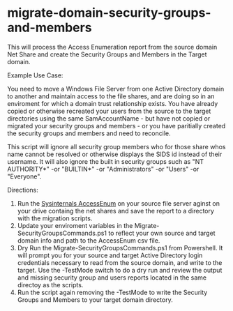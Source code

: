 # migrate-domain-security-groups-and-members
This will process the Access Enumeration report from the source domain Net Share and create the Security Groups and Members in the Target domain.

Example Use Case:

You need to move a Windows File Server from one Active Directory domain to another and maintain access to the file shares, and are doing so in an enviroment for which a domain trust relationship exists. You have already copied or otherwise recreated your users from the source to the target directories using the same SamAccountName - but have not copied or migrated your security groups and members - or you have paritially created the security groups and members and need to reconcile.

This script will ignore all security group members who for those share whos name cannot be resolved or otherwise displays the SIDS id instead of their username. It will also ignore the built in security groups such as "NT AUTHORITY\*" -or  "BUILTIN\*" -or  "Administrators" -or "Users" -or "Everyone".

Directions:

1. Run the [Sysinternals AccessEnum](https://learn.microsoft.com/en-us/sysinternals/downloads/accessenum) on your source file server aginst on your drive containg the net shares and save the report to a directory with the migration scripts.
2. Update your enviroment variables in the Migrate-SecurityGroupsCommands.ps1 to reflect your own source and target domain info and path to the AccessEnum csv file.
3. Dry Run the Migrate-SecurityGroupsCommands.ps1 from Powershell. It will prompt you for your source and target Active Directory login credentials necessary to read from the source domain, and write to the target. Use the -TestMode switch to do a dry run and review the output and missing security group and users reports located in the same directoy as the scripts.
4. Run the script again removing the -TestMode to write the Security Groups and Members to your target domain directory.

